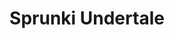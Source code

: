 ---
slug: sprunki-undertale
title: Sprunki Undertale
description: "Sprunki Undertale is an exciting online game. Play for free directly in your browser!"
icon: /images/popular_mods/Sprunki Undertale.png
url: https://wowtbc.net/sprunkin/undertale/index.html
previewImage: /images/popular_mods/Sprunki Undertale.png
type: popular mods

# SEO配置
seo:
  title: "Sprunki Undertale - Play Free Online Game | Fun Browser Games"
  description: "Sprunki Undertale - Play this fun online game for free in your browser. No download required!"
  ogImage: "/images/popular_mods/Sprunki Undertale.png"
  keywords: "sprunki-undertale, online game, browser game, free game, popular mods game, play online"

videoUrls:
  - https://www.youtube.com/embed/example1
  - https://www.youtube.com/embed/example2

whyPlay:
  title: "Why Play Sprunki Undertale?"
  items:
    - "Immersive Gameplay: Sprunki Undertale offers an engaging and immersive gaming experience that will keep you entertained for hours"
    - "Challenging Levels: Test your skills with increasingly difficult challenges and obstacles"
    - "Beautiful Graphics: Enjoy stunning visuals and smooth animations that bring the game world to life"
    - "Regular Updates: New content and features are added regularly to keep the game fresh and exciting"
    - "Free to Play: Experience all the fun without spending a penny"
    - "Community Features: Connect with other players, share strategies, and compete for high scores"
    - "Cross-Platform: Play on any device with a web browser, no downloads required"

features:
  title: "Key Features of Sprunki Undertale"
  image: "/images/popular_mods/Sprunki Undertale.png"
  items:
    - "Intuitive Controls: Easy to learn controls make Sprunki Undertale accessible for players of all skill levels"
    - "Multiple Game Modes: Enjoy various gameplay options that provide different challenges and experiences"
    - "Character Customization: Personalize your gaming experience with unique characters and items"
    - "Achievement System: Complete special tasks to earn rewards and recognition"
    - "Leaderboards: Compete with players worldwide and see who can achieve the highest scores"

characteristics:
  title: "Game Characteristics"
  image: "/images/popular_mods/Sprunki Undertale.png"
  items:
    - "Genre: Popular mods game with elements of strategy and skill"
    - "Difficulty: Suitable for both casual gamers and those seeking a challenge"
    - "Play Time: Quick sessions or extended gameplay, depending on your preference"
    - "Art Style: Vibrant and engaging visuals that enhance the gaming experience"
    - "Sound Design: Immersive audio that complements the gameplay perfectly"

info: "Sprunki Undertale is an exciting online game that offers players a unique and engaging gaming experience. With its intuitive controls, stunning visuals, and challenging gameplay, Sprunki Undertale provides hours of entertainment for players of all ages and skill levels. Whether you're looking for a quick gaming session during a break or an extended play session, Sprunki Undertale delivers an immersive experience that will keep you coming back for more. The game features multiple levels of increasing difficulty, ensuring that players are constantly challenged as they progress. With regular updates adding new content and features, Sprunki Undertale remains fresh and exciting, providing endless entertainment options for its growing community of players."

howToPlayIntro: "Welcome to Sprunki Undertale! This guide will walk you through the basics and help you master the game. Whether you're a beginner or looking to improve your skills, these tips and instructions will enhance your gaming experience."

howToPlaySteps:
  - title: "Getting Started"
    description: "Begin your Sprunki Undertale adventure by familiarizing yourself with the controls. Use your keyboard or mouse to navigate through the game interface. The tutorial will guide you through the basic mechanics and help you understand the objectives."
  - title: "Understanding the Objectives"
    description: "In Sprunki Undertale, your main goal is to progress through levels by completing specific objectives. Each level presents unique challenges that require different strategies and approaches."
  - title: "Mastering the Controls"
    description: "Practice using the controls to improve your precision and reaction time. Sprunki Undertale requires quick reflexes and strategic thinking to overcome obstacles and defeat opponents."
  - title: "Utilizing Power-ups"
    description: "Collect power-ups throughout the game to enhance your abilities and overcome difficult challenges. Each power-up offers unique advantages that can be crucial for success."
  - title: "Developing Strategies"
    description: "As you progress in Sprunki Undertale, develop effective strategies for different scenarios. Analyze patterns, anticipate challenges, and adapt your approach to maximize your performance."

faq:
  title: "Frequently Asked Questions about Sprunki Undertale"
  items:
    - question: "Is Sprunki Undertale free to play?"
      answer: "Yes, Sprunki Undertale is completely free to play directly in your web browser. No downloads or purchases are required to enjoy the full game experience."
    - question: "Can I play Sprunki Undertale on mobile devices?"
      answer: "Yes, Sprunki Undertale is optimized for both desktop and mobile play. You can enjoy the game on any device with a web browser and internet connection."
    - question: "Are there any in-game purchases?"
      answer: "While Sprunki Undertale is free to play, there may be optional in-game purchases available for cosmetic items or additional features that don't affect core gameplay."
    - question: "How often is Sprunki Undertale updated?"
      answer: "The developers regularly update Sprunki Undertale with new content, features, and improvements based on player feedback and game performance."
    - question: "Can I play Sprunki Undertale offline?"
      answer: "Currently, Sprunki Undertale requires an internet connection to play as it's a browser-based online game."
    - question: "Is Sprunki Undertale suitable for children?"
      answer: "Yes, Sprunki Undertale is designed to be family-friendly and suitable for players of all ages."
    - question: "How do I report bugs or issues?"
      answer: "If you encounter any problems while playing Sprunki Undertale, you can report them through the game's support page or contact the developers directly through their website."
    - question: "Still Have Questions?"
      answer: "If you have additional questions about Sprunki Undertale that aren't covered in this FAQ, please visit our support center or contact our customer service team for assistance."
---